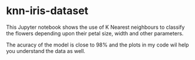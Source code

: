 # knn-iris-dataset

This Jupyter notebook shows the use of K Nearest neighbours to classify the flowers depending upon their petal size, width and 
other parameters.

The acuracy of the model is close to 98% and the plots in my code wil help you understand the data as well.
